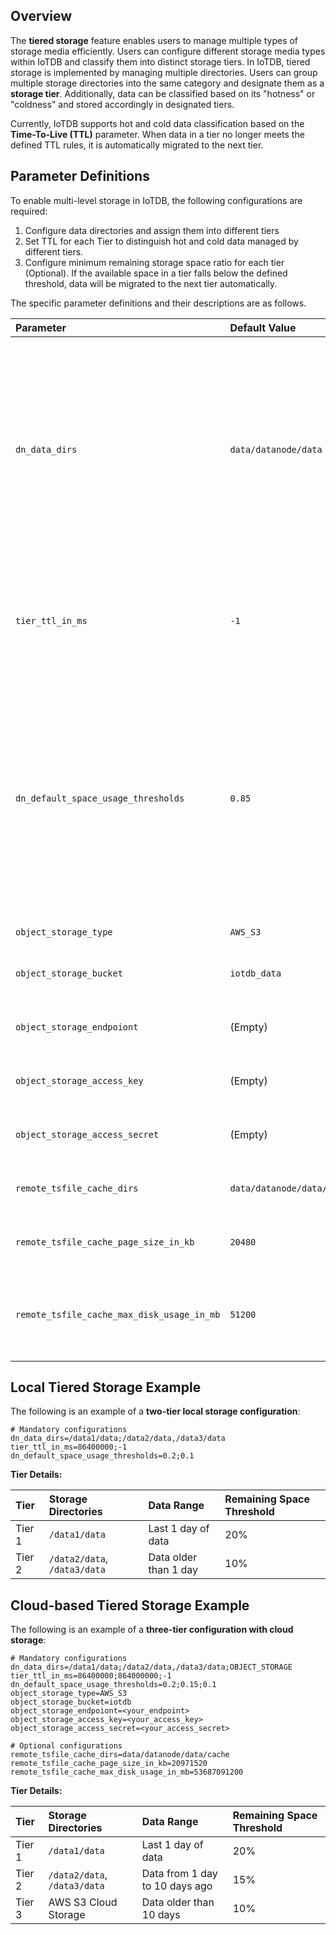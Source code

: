 <!--

    Licensed to the Apache Software Foundation (ASF) under one
    or more contributor license agreements.  See the NOTICE file
    distributed with this work for additional information
    regarding copyright ownership.  The ASF licenses this file
    to you under the Apache License, Version 2.0 (the
    "License"); you may not use this file except in compliance
    with the License.  You may obtain a copy of the License at
    
        http://www.apache.org/licenses/LICENSE-2.0
    
    Unless required by applicable law or agreed to in writing,
    software distributed under the License is distributed on an
    "AS IS" BASIS, WITHOUT WARRANTIES OR CONDITIONS OF ANY
    KIND, either express or implied.  See the License for the
    specific language governing permissions and limitations
    under the License.

-->

## Overview

The **tiered storage** feature enables users to manage multiple types of storage media efficiently. Users can configure different storage media types within IoTDB and classify them into distinct storage tiers. In IoTDB, tiered storage is implemented by managing multiple directories. Users can group multiple storage directories into the same category and designate them as a **storage tier**. Additionally, data can be classified based on its "hotness" or "coldness" and stored accordingly in designated tiers.

Currently, IoTDB supports hot and cold data classification based on the **Time-To-Live (****TTL****)** parameter. When data in a tier no longer meets the defined TTL rules, it is automatically migrated to the next tier.

## **Parameter Definitions**

To enable multi-level storage in IoTDB, the following configurations are required:

1. Configure data directories and assign them into different tiers
2. Set TTL for each Tier to distinguish hot and cold data managed by different tiers.
3. Configure minimum remaining storage space ratio for each tier (Optional). If the available space in a tier falls below the defined threshold, data will be migrated to the next tier automatically.

The specific parameter definitions and their descriptions are as follows.

| **Parameter**                              | **Default Value**          | **Description**                                                                                                                                                                                                     | **Constraints**                                                                                                                                                                                                                                |
| :----------------------------------------- | :------------------------- |:--------------------------------------------------------------------------------------------------------------------------------------------------------------------------------------------------------------------|:-----------------------------------------------------------------------------------------------------------------------------------------------------------------------------------------------------------------------------------------------|
| `dn_data_dirs`                             | `data/datanode/data`       | Specifies storage directories grouped into tiers.                                                                                                                                                                   | Tiers are separated by `;`, directories within the same tier are separated by `,`. <br>Cloud storage (e.g., AWS S3) can only be the last tier. <br>Use `OBJECT_STORAGE` to denote cloud storage. <br>Only one cloud storage bucket is allowed. |
| `tier_ttl_in_ms`                           | `-1`                       | Defines the TTL (in milliseconds) for each tier to determine the data range it manages.                                                                                                                             | Tiers are separated by `;`. <br>The number of tiers must match `dn_data_dirs`. <br>`-1` means "no limit".                                                                                                                                      |
| `dn_default_space_usage_thresholds`        | `0.85`                     | Defines the minimum remaining space threshold (as a ratio) for each tier. When a tier’s remaining space falls below this threshold, data is migrated to the next tier. <br>The last tier triggers `READ_ONLY` mode. | -Tiers are separated by `;`.The number of tiers must match `dn_data_dirs`.                                                                                                                                                                     |
| `object_storage_type`                      | `AWS_S3`                   | Cloud storage type.                                                                                                                                                                                                 | Only `AWS_S3` is supported.                                                                                                                                                                                                                    |
| `object_storage_bucket`                    | `iotdb_data`               | Cloud storage bucket name.                                                                                                                                                                                          | Required only if cloud storage is used.                                                                                                                                                                                                        |
| `object_storage_endpoiont`                 | (Empty)                    | Cloud storage endpoint.                                                                                                                                                                                             | Required only if cloud storage is used.                                                                                                                                                                                                        |
| `object_storage_access_key`                | (Empty)                    | Cloud storage access key.                                                                                                                                                                                           | Required only if cloud storage is used.                                                                                                                                                                                                        |
| `object_storage_access_secret`             | (Empty)                    | Cloud storage access secret.                                                                                                                                                                                        | Required only if cloud storage is used.                                                                                                                                                                                                        |
| `remote_tsfile_cache_dirs`                 | `data/datanode/data/cache` | Local cache directory for cloud storage.                                                                                                                                                                            | Required only if cloud storage is used.                                                                                                                                                                                                        |
| `remote_tsfile_cache_page_size_in_kb`      | `20480`                    | Page size (in KB) for cloud storage local cache.                                                                                                                                                                    | Required only if cloud storage is used.                                                                                                                                                                                                        |
| `remote_tsfile_cache_max_disk_usage_in_mb` | `51200`                    | Maximum disk space (in MB) allocated for cloud storage local cache.                                                                                                                                                 | Required only if cloud storage is used.                                                                                                                                                                                                        |

## Local Tiered Storage Example

The following is an example of a **two-tier local storage configuration**:

```Properties
# Mandatory configurations
dn_data_dirs=/data1/data;/data2/data,/data3/data
tier_ttl_in_ms=86400000;-1
dn_default_space_usage_thresholds=0.2;0.1
```

**Tier Details:**

| **Tier** | **Storage Directories**      | **Data Range**        | **Remaining Space Threshold** |
| :------- | :--------------------------- | :-------------------- | :---------------------------- |
| Tier 1   | `/data1/data`                | Last 1 day of data    | 20%                           |
| Tier 2   | `/data2/data`, `/data3/data` | Data older than 1 day | 10%                           |

## Cloud-based Tiered Storage Example

The following is an example of a **three-tier configuration with cloud storage**:

```Properties
# Mandatory configurations
dn_data_dirs=/data1/data;/data2/data,/data3/data;OBJECT_STORAGE
tier_ttl_in_ms=86400000;864000000;-1
dn_default_space_usage_thresholds=0.2;0.15;0.1
object_storage_type=AWS_S3
object_storage_bucket=iotdb
object_storage_endpoiont=<your_endpoint>
object_storage_access_key=<your_access_key>
object_storage_access_secret=<your_access_secret>

# Optional configurations
remote_tsfile_cache_dirs=data/datanode/data/cache
remote_tsfile_cache_page_size_in_kb=20971520
remote_tsfile_cache_max_disk_usage_in_mb=53687091200
```

**Tier Details:**

| **Tier** | **Storage Directories**      | **Data Range**                 | **Remaining Space Threshold** |
| :------- | :--------------------------- | :----------------------------- | :---------------------------- |
| Tier 1   | `/data1/data`                | Last 1 day of data             | 20%                           |
| Tier 2   | `/data2/data`, `/data3/data` | Data from 1 day to 10 days ago | 15%                           |
| Tier 3   | AWS S3 Cloud Storage         | Data older than 10 days        | 10%                           |